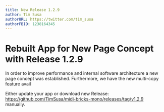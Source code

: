 ```yaml
---
title: New Release 1.2.9 
author: Tim Susa
authorURL: https://twitter.com/tim_susa
authorFBID: 1238164345
---
```


# Rebuilt App for New Page Concept with Release 1.2.9

In order to improve performance and internal software architecture a new page concept was established. Furthermore, we have the new multi-copy feature avail


Either update your app or download new Release: https://github.com/TimSusa/midi-bricks-mono/releases/tag/v1.2.9 manually.

